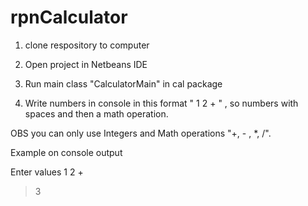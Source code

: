 # rpnCalculator

1. clone respository to computer

2. Open project in Netbeans IDE

3. Run main class "CalculatorMain" in cal package

4. Write numbers in console in this format " 1 2 + " , so numbers with spaces and then a math operation. 

OBS you can only use Integers and Math operations "+, - , *, /".

Example on console output

Enter values
1 2 +
> 3

